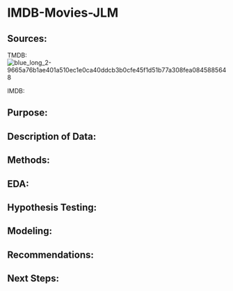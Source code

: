 # IMDB-Movies-JLM
 
 ## Sources:
 
 TMDB:
 ![blue_long_2-9665a76b1ae401a510ec1e0ca40ddcb3b0cfe45f1d51b77a308fea0845885648](https://user-images.githubusercontent.com/115378901/222606437-9bd0ed89-0366-4a9b-8c12-59e310a575c2.svg)

 IMDB:
 
 
 ## Purpose:
 ## Description of Data:
 ## Methods:
 ## EDA:
 ## Hypothesis Testing:
 ## Modeling:
 ## Recommendations:
 ## Next Steps:
 
 
